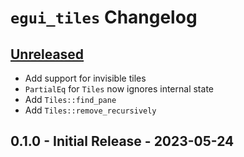 # `egui_tiles` Changelog

## [Unreleased](https://github.com/rerun-io/rerun/compare/latest...HEAD)
* Add support for invisible tiles
* `PartialEq` for `Tiles` now ignores internal state
* Add `Tiles::find_pane`
* Add `Tiles::remove_recursively`


## 0.1.0 - Initial Release - 2023-05-24
